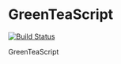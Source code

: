GreenTeaScript
==============
[![Build Status](https://travis-ci.org/GreenTeaScript/GreenTeaScript.png?branch=master)](https://travis-ci.org/GreenTeaScript/GreenTeaScript)

GreenTeaScript
